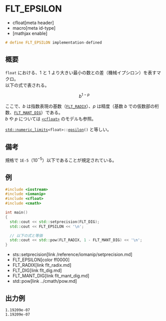 # FLT_EPSILON
* cfloat[meta header]
* macro[meta id-type]
* [mathjax enable]

```cpp
# define FLT_EPSILON implementation-defined
```

## 概要
`float` における、$1$ と $1$ より大きい最小の数との差（機械イプシロン）を表すマクロ。  
以下の式で表される。

$$
b^{1-p}
$$

ここで、$b$ は指数表現の基数（[`FLT_RADIX`](flt_radix.md)）、$p$ は精度（基数 $b$ での仮数部の桁数、[`FLT_MANT_DIG`](flt_mant_dig.md)）である。  
$b$ や $p$ については [`<cfloat>`](../cfloat.md) のモデルも参照。

[`std::numeric_limits`](/reference/limits/numeric_limits.md)`<float>::`[`epsilon`](/reference/limits/numeric_limits/epsilon.md)`()` と等しい。

## 備考
規格で `1E-5`（$10^{-5}$）以下であることが規定されている。


## 例
```cpp example
#include <iostream>
#include <iomanip>
#include <cfloat>
#include <cmath>

int main()
{
  std::cout << std::setprecision(FLT_DIG);
  std::cout << FLT_EPSILON << '\n';

  // 以下の式と等価
  std::cout << std::pow(FLT_RADIX, 1 - FLT_MANT_DIG) << '\n';
}
```
* sts::setprecision[link /reference/iomanip/setprecision.md]
* FLT_EPSILON[color ff0000]
* FLT_RADIX[link flt_radix.md]
* FLT_DIG[link flt_dig.md]
* FLT_MANT_DIG[link flt_mant_dig.md]
* std::pow[link ../cmath/pow.md]

## 出力例
```
1.19209e-07
1.19209e-07
```
